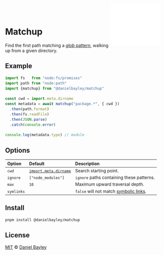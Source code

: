 <img src="logo.svg" width="160vw" align="right"/>
<br><br>

Matchup
=======
Find the first path matching a [_glob_ pattern], walking up from a given directory.

## Example
~~~ js
import fs   from "node:fs/promises"
import path from "node:path"
import {matchup} from "@danielbayley/matchup"

const cwd = import.meta.dirname
const metadata = await matchup("package.*", { cwd })
  .then(path.format)
  .then(fs.readFile)
  .then(JSON.parse)
  .catch(console.error)

console.log(metadata.type) // module
~~~

Options
------------------------------------------------------------------------------------
| Option     | Default                 | Description                               |
|:-----------|:------------------------|:------------------------------------------|
| `cwd`      | [`import.meta.dirname`] | Search starting point.                    |
| `ignore`   | `["node_modules"]`      | `ignore` paths containing these patterns. |
| `max`      | `10`                    | Maximum upward traversal depth.           |
| `symlinks` |                         | `false` will not match [symbolic links].  |

## Install
~~~ sh
pnpm install @danielbayley/matchup
~~~

License
-------
[MIT] © [Daniel Bayley]

[MIT]:                    LICENSE.md
[Daniel Bayley]:          https://github.com/danielbayley

[_glob_ pattern]:         https://globster.xyz
[`import.meta.dirname`]:  https://developer.mozilla.org/docs/Web/JavaScript/Reference/Operators/import.meta
[symbolic links]:         https://wikipedia.org/wiki/Symbolic_link
